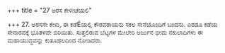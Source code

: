 +++
title = "27 ಅರಸ ಕೇಳೀಚೆಯಲಿ"

+++
27. ಅರಸನೇ ಕೇಳು, ಈ ಕಡೆÉಯಲ್ಲಿ ಕೌರವರಾಯನು ಸಕಲ ಸೇನೆಯೊಂದಿಗೆ ಬಂದನು. ಎರಡೂ ಕಡೆಯ ಸೇನಾರವಕ್ಕೆ ಭೂತಳವೇ ಬಿರಿಯಿತು. ಸುತ್ತಲಿರುವ ಬೆಟ್ಟಗಳ ಮೇಲೇರಿ ಅರ್ಜುನ ಭೀಮ ನಕುಲಾದಿಗಳು ಈ ಮಹಾಯುದ್ಧವನ್ನು  ಕುತೂಹಲದಿಂದ ನೋಡಿದರು.